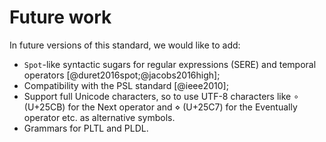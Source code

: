 # Future work

In future versions of this standard, we would like to add:

- `Spot`-like syntactic sugars for regular expressions (SERE) and 
  temporal operators [@duret2016spot;@jacobs2016high];
- Compatibility with the PSL standard [@ieee2010];
- Support full Unicode characters, so
  to use UTF-8 characters
  like $\circ$ (U+25CB) for the Next operator
  and $\diamond$ (U+25C7) for the Eventually operator etc.
  as alternative symbols.
- Grammars for PLTL and PLDL.

